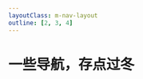 ```yaml
---
layoutClass: m-nav-layout
outline: [2, 3, 4]
---
```


<script setup>
import MNavLinks from '../components/MNavLinks.vue'

import { NAV_DATA } from './data'
</script>
<style src="../index.scss"></style>

# 一些导航，存点过冬

<MNavLinks v-for="{title, items} in NAV_DATA" :title="title" :items="items"/>
